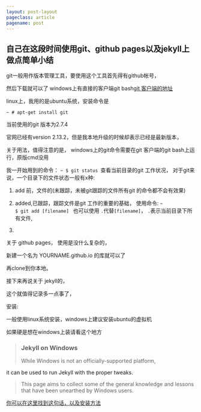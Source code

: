 ```yaml
---
layout: post-layout
pageclass: article
pagename: post
---
```


## 自己在这段时间使用git、github pages以及jekyll上做点简单小结

git一般用作版本管理工具，要使用这个工具首先得有github帐号，

然后下载就可以了 windows上有直接的客户端git bash[git 客户端的地址](https://git-scm.com/)

linux上，我用的是ubuntu系统，安装命令是

<code>~ # apt-get install git</code>

当前使用的git 版本为2.7.4

官网已经有version 2.13.2，但是我本地升级的时候却表示已经是最新版本，

关于用法，值得注意的是， windows上的git命令需要在git 客户端的git bash上运行，原版cmd没用

我一开始用到的命令：
<code>~ $ git status </code>查看当前目录的git 工作状况，
对于git来说，一个目录下的文件状态一般有x种:
1. add 前，文件的(未跟踪，未被git跟踪的文件所有git 的命令都不会有效果)

2. added,已跟踪，跟踪文件是git 工作的重要的基础，
使用命令: 
<code>~ $ git add [filename] </code>
也可以使用 <code>.</code>代替<code>[filename]</code>， <code>.</code>表示当前目录下所有文件,

3. 



关于 github pages， 使用是没什么复杂的，

新建一个名为 YOURNAME.github.io 的库就可以了

再clone到你本地。

接下来再说关于 jekyll的，

这个就值得记录多一点事了，

安装:

一般使用linux系统安装，windows上建议安装ubuntu的虚拟机

如果硬是想在windows上装请看这个地方


><h3>Jekyll on Windows</h3>
>While Windows is not an officially-supported platform,
it can be used to run Jekyll with the proper tweaks. 
>This page aims to collect some of the general knowledge and lessons that have been unearthed by Windows users.

<a href="https://jekyllrb.com/docs/windows/">你可以在这里找到这句话，以及安装方法</a>


